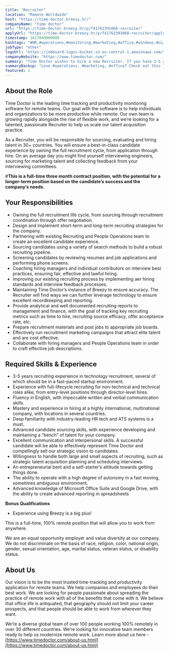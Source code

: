 ```yaml
---
title: "Recruiter"
location: "Remote Worldwide"
host: "https://time-doctor.breezy.hr/"
companyName: "time doctor"
url: "https://time-doctor.breezy.hr/p/f41762391068-recruiter"
applyUrl: "https://time-doctor.breezy.hr/p/f41762391068-recruiter/apply"
timestamp: 1617840000000
hashtags: "#HR,#operations,#monitoring,#marketing,#office,#windows,#ui/ux,#management,#analysis,#finance,#English"
jobType: "other"
logoUrl: "https://jobboard-logos-bucket.s3.eu-central-1.amazonaws.com/time-doctor"
companyWebsite: "https://www.timedoctor.com/"
summary: "Time Doctor wishes to hire a new Recruiter. If you have 3-5 years recruiting experience in technology recruitment, several of which should be in a fast-paced startup environment, consider applying."
summaryBackup: "Love #operations, #marketing, #office? Check out this job post!"
featured: 1
---
```


## About the Role

Time Doctor is the leading time tracking and productivity monitoring software for remote teams. Our goal with the software is to help individuals and organizations to be more productive while remote. Our own team is growing rapidly alongside the rise of flexible work, and we’re looking for a talented, passionate Recruiter to help us scale our talent acquisition practice.

As a Recruiter, you will be responsible for sourcing, evaluating and hiring talent in 30+ countries. You will ensure a best-in-class candidate experience by owning the full recruitment cycle, from application through hire. On an average day you might find yourself interviewing engineers, sourcing for marketing talent and collecting feedback from your interviewing committees.

#**This is a full-time three month contract position, with the potential for a longer-term position based on the candidate’s success and the company’s needs.**

## Your Responsibilities

*   Owning the full recruitment life cycle, from sourcing through recruitment coordination through offer negotiation.
*   Design and implement short-term and long-term recruiting strategies for the company.
*   Partnering with existing Recruiting and People Operations team to create an excellent candidate experience.
*   Sourcing candidates using a variety of search methods to build a robust recruiting pipeline.
*   Screening candidates by reviewing resumes and job applications and performing phone screens.
*   Coaching hiring managers and individual contributors on interview best practices, ensuring fair, effective and lawful hiring.
*   Improving our existing recruiting process by implementing aer hiring standards and interview feedback processes.
*   Maintaining Time Doctor’s instance of Breezy to ensure accuracy. The Recruiter will find ways we can further leverage technology to ensure excellent recordkeeping and reporting.
*   Provide analytical and well documented recruiting reports to management and finance, with the goal of tracking key recruiting metrics such as time to hire, recruiting source efficacy, offer acceptance rate, etc.
*   Prepare recruitment materials and post jobs to appropriate job boards.
*   Effectively run recruitment marketing campaigns that attract elite talent and are cost effective.
*   Collaborate with hiring managers and People Operations team in order to craft effective job descriptions.

## Required Skills & Experience

*   3-5 years recruiting experience in technology recruitment, several of which should be in a fast-paced startup environment.
*   Experience with full-lifecycle recruiting for non-technical and technical roles alike, from entry-level positions through director-level hires.
*   Fluency in English, with impeccable written and verbal communication skills.
*   Mastery and experience in hiring at a highly international, multinational company, with locations in several countries.
*   Deep familiarity with industry-leading HR tech and ATS systems is a must.
*   Advanced candidate sourcing skills, with experience developing and maintaining a “bench” of talent for your company.
*   Excellent communication and interpersonal skills. A successful candidate will be able to effectively represent Time Doctor and compellingly sell our strategic vision to candidates.
*   Willingness to handle both large and small aspects of recruiting, such as strategic talent acquisition planning and scheduling interviews.
*   An entrepreneurial bent and a self-starter’s attitude towards getting things done.
*   The ability to operate with a high degree of autonomy in a fast moving, sometimes ambiguous environment.
*   Advanced knowledge of Microsoft Office Suite and Google Drive, with the ability to create advanced reporting in spreadsheets

**Bonus Qualifications**

*   Experience using Breezy is a big plus!

This is a full-time, 100% remote position that will allow you to work from anywhere.

We are an equal opportunity employer and value diversity at our company. We do not discriminate on the basis of race, religion, color, national origin, gender, sexual orientation, age, marital status, veteran status, or disability status.

## About Us

Our vision is to be the most trusted time-tracking and productivity application for remote teams. We help companies and employees do their best work. We are looking for people passionate about spreading the practice of remote work with all of the benefits that come with it. We believe that office life is antiquated, that geography should not limit your career prospects, and that people should be able to work from wherever they want.

We’re a diverse global team of over 100 people working 100% remotely in over 30 different countries. We’re looking for innovative team members ready to help us modernize remote work. Learn more about us here - [https://www.timedoctor.com/about-us.html](https://www.timedoctor.com/about-us.html)
